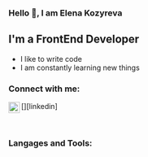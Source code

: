 ### Hello 👋, I am Elena Kozyreva

## I'm a FrontEnd Developer
- I like to write code
- I am constantly learning new things

### Connect with me: 
[<img align="left" alt="ElenaKozyreva | LinkedIn" width="22px" src=""/>][linkedin]

<br/>

### Langages and Tools:

<!--
**TozurElena/TozurElena** is a ✨ _special_ ✨ repository because its `README.md` (this file) appears on your GitHub profile.




- 🔭 I’m currently working on ...
- 🌱 I’m currently learning ...
- 👯 I’m looking to collaborate on ...
- 🤔 I’m looking for help with ...
- 💬 Ask me about ...
- 📫 How to reach me: ...
- 😄 Pronouns: ...
- ⚡ Fun fact: ...
-->

